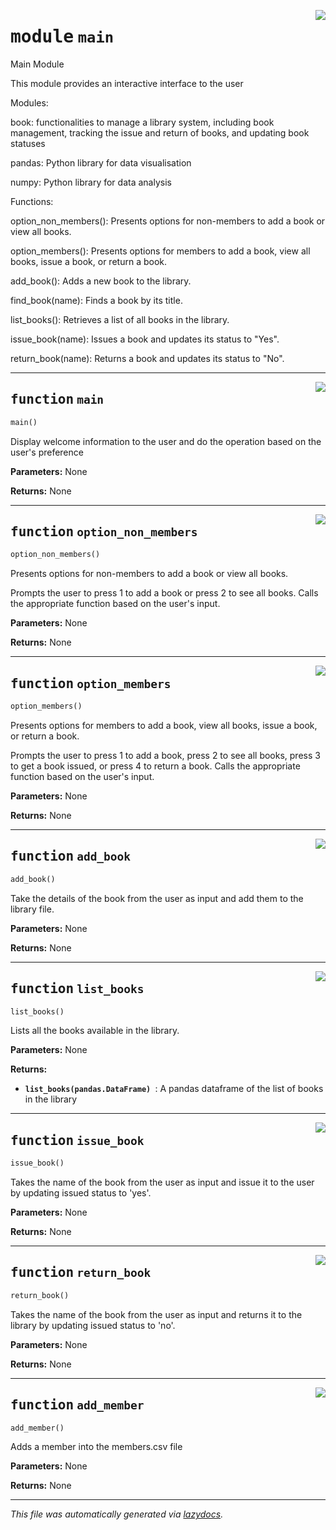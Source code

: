 <!-- markdownlint-disable -->

<a href="./python/src/main.py#L0"><img align="right" style="float:right;" src="https://img.shields.io/badge/-source-cccccc?style=flat-square"></a>

# <kbd>module</kbd> `main`
Main Module 

This module provides an interactive interface to the user 

Modules: 

 book:   functionalities to manage a library system, including book management, tracking the issue and return of books, and updating book statuses  

 pandas:  Python library for data visualisation  

 numpy:  Python library for data analysis 



Functions: 

 option_non_members():  Presents options for non-members to add a book or view all books. 

 option_members():  Presents options for members to add a book, view all books, issue a book, or return a book. 

 add_book():   Adds a new book to the library. 

 find_book(name):   Finds a book by its title. 

 list_books():   Retrieves a list of all books in the library. 

 issue_book(name):   Issues a book and updates its status to "Yes".  

 return_book(name):   Returns a book and updates its status to "No". 


---

<a href="./python/src/main.py#L52"><img align="right" style="float:right;" src="https://img.shields.io/badge/-source-cccccc?style=flat-square"></a>

## <kbd>function</kbd> `main`

```python
main()
```

Display welcome information to the user and do the operation based on the user's preference 



**Parameters:**
  None 

**Returns:**
  None 


---

<a href="./python/src/main.py#L88"><img align="right" style="float:right;" src="https://img.shields.io/badge/-source-cccccc?style=flat-square"></a>

## <kbd>function</kbd> `option_non_members`

```python
option_non_members()
```

Presents options for non-members to add a book or view all books. 

Prompts the user to press 1 to add a book or press 2 to see all books. Calls the appropriate function based on the user's input. 



**Parameters:**
  None 



**Returns:**
  None 


---

<a href="./python/src/main.py#L109"><img align="right" style="float:right;" src="https://img.shields.io/badge/-source-cccccc?style=flat-square"></a>

## <kbd>function</kbd> `option_members`

```python
option_members()
```

Presents options for members to add a book, view all books, issue a book, or return a book. 

Prompts the user to press 1 to add a book, press 2 to see all books, press 3 to get a book issued, or press 4 to return a book. Calls the appropriate function based on the user's input. 



**Parameters:**
  None 



**Returns:**
  None 


---

<a href="./python/src/main.py#L137"><img align="right" style="float:right;" src="https://img.shields.io/badge/-source-cccccc?style=flat-square"></a>

## <kbd>function</kbd> `add_book`

```python
add_book()
```

Take the details of the book from the user as input and add them to the library file. 



**Parameters:**
  None 

**Returns:**
  None 


---

<a href="./python/src/main.py#L163"><img align="right" style="float:right;" src="https://img.shields.io/badge/-source-cccccc?style=flat-square"></a>

## <kbd>function</kbd> `list_books`

```python
list_books()
```

Lists all the books available in the library. 



**Parameters:**
  None 

**Returns:**
 
 - <b>`list_books(pandas.DataFrame) `</b>:  A pandas dataframe of the list of books in the library 


---

<a href="./python/src/main.py#L196"><img align="right" style="float:right;" src="https://img.shields.io/badge/-source-cccccc?style=flat-square"></a>

## <kbd>function</kbd> `issue_book`

```python
issue_book()
```

Takes the name of the book from the user as input and issue it to the user by updating issued status to 'yes'. 



**Parameters:**
  None 

**Returns:**
  None 


---

<a href="./python/src/main.py#L233"><img align="right" style="float:right;" src="https://img.shields.io/badge/-source-cccccc?style=flat-square"></a>

## <kbd>function</kbd> `return_book`

```python
return_book()
```

Takes the name of the book from the user as input and returns it to the library by updating issued status to 'no'. 



**Parameters:**
  None 

**Returns:**
  None 


---

<a href="./python/src/main.py#L258"><img align="right" style="float:right;" src="https://img.shields.io/badge/-source-cccccc?style=flat-square"></a>

## <kbd>function</kbd> `add_member`

```python
add_member()
```

Adds a member into the members.csv file 



**Parameters:**
  None 



**Returns:**
  None 




---

_This file was automatically generated via [lazydocs](https://github.com/ml-tooling/lazydocs)._

